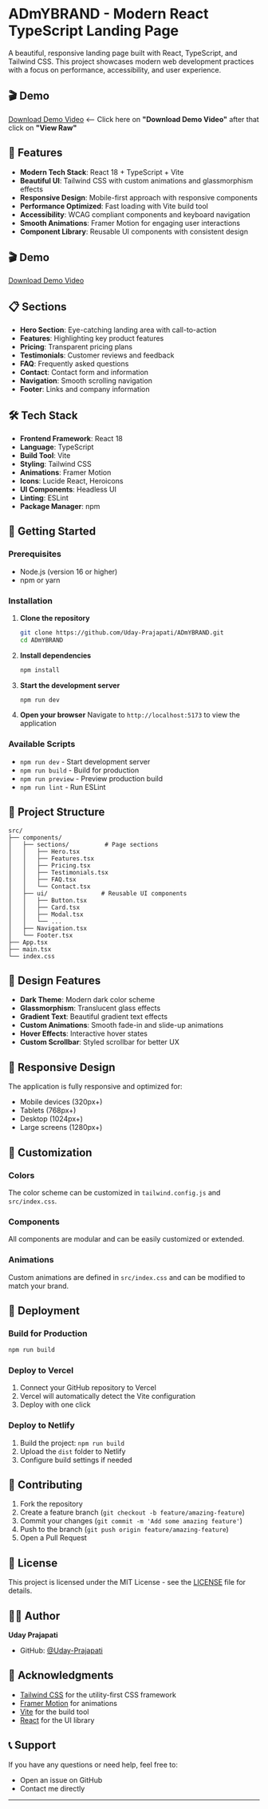# ADmYBRAND - Modern React TypeScript Landing Page
A beautiful, responsive landing page built with React, TypeScript, and Tailwind CSS. This project showcases modern web development practices with a focus on performance, accessibility, and user experience.

## 🎬 Demo
[Download Demo Video](./admybrand-demo.mp4)
<-- Click here on **"Download Demo Video"** after that click on **"View Raw"**

## 🚀 Features

- **Modern Tech Stack**: React 18 + TypeScript + Vite
- **Beautiful UI**: Tailwind CSS with custom animations and glassmorphism effects
- **Responsive Design**: Mobile-first approach with responsive components
- **Performance Optimized**: Fast loading with Vite build tool
- **Accessibility**: WCAG compliant components and keyboard navigation
- **Smooth Animations**: Framer Motion for engaging user interactions
- **Component Library**: Reusable UI components with consistent design

## 🎬 Demo

[Download Demo Video](./admybrand-demo.mp4)

## 📋 Sections

- **Hero Section**: Eye-catching landing area with call-to-action
- **Features**: Highlighting key product features
- **Pricing**: Transparent pricing plans
- **Testimonials**: Customer reviews and feedback
- **FAQ**: Frequently asked questions
- **Contact**: Contact form and information
- **Navigation**: Smooth scrolling navigation
- **Footer**: Links and company information

## 🛠️ Tech Stack

- **Frontend Framework**: React 18
- **Language**: TypeScript
- **Build Tool**: Vite
- **Styling**: Tailwind CSS
- **Animations**: Framer Motion
- **Icons**: Lucide React, Heroicons
- **UI Components**: Headless UI
- **Linting**: ESLint
- **Package Manager**: npm

## 🚀 Getting Started

### Prerequisites

- Node.js (version 16 or higher)
- npm or yarn

### Installation

1. **Clone the repository**
   ```bash
   git clone https://github.com/Uday-Prajapati/ADmYBRAND.git
   cd ADmYBRAND
   ```

2. **Install dependencies**
   ```bash
   npm install
   ```

3. **Start the development server**
   ```bash
   npm run dev
   ```

4. **Open your browser**
   Navigate to `http://localhost:5173` to view the application

### Available Scripts

- `npm run dev` - Start development server
- `npm run build` - Build for production
- `npm run preview` - Preview production build
- `npm run lint` - Run ESLint

## 📁 Project Structure

```
src/
├── components/
│   ├── sections/          # Page sections
│   │   ├── Hero.tsx
│   │   ├── Features.tsx
│   │   ├── Pricing.tsx
│   │   ├── Testimonials.tsx
│   │   ├── FAQ.tsx
│   │   └── Contact.tsx
│   ├── ui/               # Reusable UI components
│   │   ├── Button.tsx
│   │   ├── Card.tsx
│   │   ├── Modal.tsx
│   │   └── ...
│   ├── Navigation.tsx
│   └── Footer.tsx
├── App.tsx
├── main.tsx
└── index.css
```

## 🎨 Design Features

- **Dark Theme**: Modern dark color scheme
- **Glassmorphism**: Translucent glass effects
- **Gradient Text**: Beautiful gradient text effects
- **Custom Animations**: Smooth fade-in and slide-up animations
- **Hover Effects**: Interactive hover states
- **Custom Scrollbar**: Styled scrollbar for better UX

## 📱 Responsive Design

The application is fully responsive and optimized for:
- Mobile devices (320px+)
- Tablets (768px+)
- Desktop (1024px+)
- Large screens (1280px+)

## 🔧 Customization

### Colors
The color scheme can be customized in `tailwind.config.js` and `src/index.css`.

### Components
All components are modular and can be easily customized or extended.

### Animations
Custom animations are defined in `src/index.css` and can be modified to match your brand.

## 🚀 Deployment

### Build for Production
```bash
npm run build
```

### Deploy to Vercel
1. Connect your GitHub repository to Vercel
2. Vercel will automatically detect the Vite configuration
3. Deploy with one click

### Deploy to Netlify
1. Build the project: `npm run build`
2. Upload the `dist` folder to Netlify
3. Configure build settings if needed

## 🤝 Contributing

1. Fork the repository
2. Create a feature branch (`git checkout -b feature/amazing-feature`)
3. Commit your changes (`git commit -m 'Add some amazing feature'`)
4. Push to the branch (`git push origin feature/amazing-feature`)
5. Open a Pull Request

## 📄 License

This project is licensed under the MIT License - see the [LICENSE](LICENSE) file for details.

## 👨‍💻 Author

**Uday Prajapati**
- GitHub: [@Uday-Prajapati](https://github.com/Uday-Prajapati)

## 🙏 Acknowledgments

- [Tailwind CSS](https://tailwindcss.com/) for the utility-first CSS framework
- [Framer Motion](https://www.framer.com/motion/) for animations
- [Vite](https://vitejs.dev/) for the build tool
- [React](https://reactjs.org/) for the UI library

## 📞 Support

If you have any questions or need help, feel free to:
- Open an issue on GitHub
- Contact me directly

---


